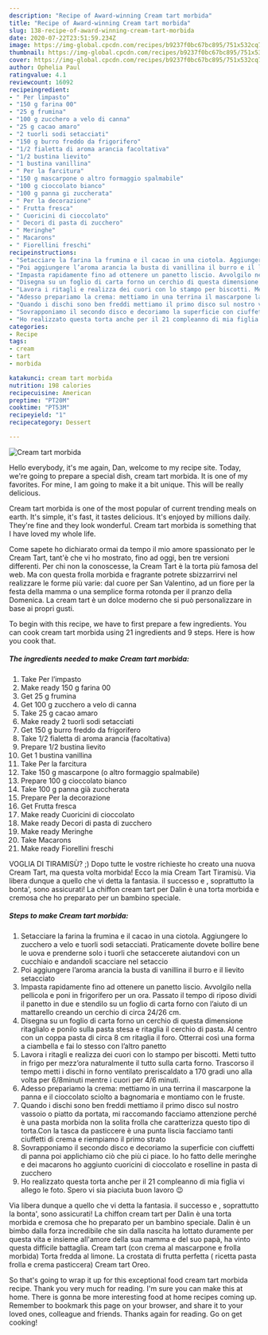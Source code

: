 ```yaml
---
description: "Recipe of Award-winning Cream tart morbida"
title: "Recipe of Award-winning Cream tart morbida"
slug: 138-recipe-of-award-winning-cream-tart-morbida
date: 2020-07-22T23:51:59.234Z
image: https://img-global.cpcdn.com/recipes/b9237f0bc67bc895/751x532cq70/cream-tart-morbida-recipe-main-photo.jpg
thumbnail: https://img-global.cpcdn.com/recipes/b9237f0bc67bc895/751x532cq70/cream-tart-morbida-recipe-main-photo.jpg
cover: https://img-global.cpcdn.com/recipes/b9237f0bc67bc895/751x532cq70/cream-tart-morbida-recipe-main-photo.jpg
author: Ophelia Paul
ratingvalue: 4.1
reviewcount: 16092
recipeingredient:
- " Per limpasto"
- "150 g farina 00"
- "25 g frumina"
- "100 g zucchero a velo di canna"
- "25 g cacao amaro"
- "2 tuorli sodi setacciati"
- "150 g burro freddo da frigorifero"
- "1/2 fialetta di aroma arancia facoltativa"
- "1/2 bustina lievito"
- "1 bustina vanillina"
- " Per la farcitura"
- "150 g mascarpone o altro formaggio spalmabile"
- "100 g cioccolato bianco"
- "100 g panna gi zuccherata"
- " Per la decorazione"
- " Frutta fresca"
- " Cuoricini di cioccolato"
- " Decori di pasta di zucchero"
- " Meringhe"
- " Macarons"
- " Fiorellini freschi"
recipeinstructions:
- "Setacciare la farina la frumina e il cacao in una ciotola. Aggiungere lo zucchero a velo e tuorli sodi setacciati. Praticamente dovete bollire bene le uova e prenderne solo i tuorli che setaccerete aiutandovi con un cucchiaio e andandoli scacciare nel setaccio"
- "Poi aggiungere l’aroma arancia la busta di vanillina il burro e il lievito setacciato"
- "Impasta rapidamente fino ad ottenere un panetto liscio. Avvolgilo nella pellicola e poni in frigorifero per un ora. Passato il tempo di riposo dividi il panetto in due e stendilo su un foglio di carta forno con l’aiuto di un mattarello creando un cerchio di circa 24/26 cm."
- "Disegna su un foglio di carta forno un cerchio di questa dimensione ritaglialo e ponilo sulla pasta stesa e ritaglia il cerchio di pasta. Al centro con un coppa pasta di circa 8 cm ritaglia il foro. Otterrai così una forma a ciambella e fai lo stesso con l’altro panetto"
- "Lavora i ritagli e realizza dei cuori con lo stampo per biscotti. Metti tutto in frigo per mezz’ora naturalmente il tutto sulla carta forno. Trascorso il tempo metti i dischi in forno ventilato preriscaldato a 170 gradi uno alla volta per 6/8minuti mentre i cuori per 4/6 minuti."
- "Adesso prepariamo la crema: mettiamo in una terrina il mascarpone la panna e il cioccolato sciolto a bagnomaria e montiamo con le fruste."
- "Quando i dischi sono ben freddi mettiamo il primo disco sul nostro vassoio o piatto da portata, mi raccomando facciamo attenzione perché è una pasta morbida non la solita frolla che caratterizza questo tipo di torta.Con la tasca da pasticcere è una punta liscia facciamo tanti ciuffetti di crema e riempiamo il primo strato"
- "Sovrapponiamo il secondo disco e decoriamo la superficie con ciuffetti di panna poi applichiamo ciò che più ci piace. Io ho fatto delle meringhe e dei macarons ho aggiunto cuoricini di cioccolato e roselline in pasta di zucchero"
- "Ho realizzato questa torta anche per il 21 compleanno di mia figlia vi allego le foto. Spero vi sia piaciuta buon lavoro 😉"
categories:
- Recipe
tags:
- cream
- tart
- morbida

katakunci: cream tart morbida 
nutrition: 198 calories
recipecuisine: American
preptime: "PT20M"
cooktime: "PT53M"
recipeyield: "1"
recipecategory: Dessert

---
```



![Cream tart morbida](https://img-global.cpcdn.com/recipes/b9237f0bc67bc895/751x532cq70/cream-tart-morbida-recipe-main-photo.jpg)

Hello everybody, it's me again, Dan, welcome to my recipe site. Today, we're going to prepare a special dish, cream tart morbida. It is one of my favorites. For mine, I am going to make it a bit unique. This will be really delicious.

Cream tart morbida is one of the most popular of current trending meals on earth. It's simple, it's fast, it tastes delicious. It's enjoyed by millions daily. They're fine and they look wonderful. Cream tart morbida is something that I have loved my whole life.

Come sapete ho dichiarato ormai da tempo il mio amore spassionato per le Cream Tart, tant&#39;è che vi ho mostrato, fino ad oggi, ben tre versioni differenti. Per chi non la conoscesse, la Cream Tart è la torta più famosa del web. Ma con questa frolla morbida e fragrante potrete sbizzarrirvi nel realizzare le forme più varie: dal cuore per San Valentino, ad un fiore per la festa della mamma o una semplice forma rotonda per il pranzo della Domenica. La cream tart è un dolce moderno che si può personalizzare in base ai propri gusti.


To begin with this recipe, we have to first prepare a few ingredients. You can cook cream tart morbida using 21 ingredients and 9 steps. Here is how you cook that.

<!--inarticleads1-->

##### The ingredients needed to make Cream tart morbida:

1. Take  Per l’impasto
1. Make ready 150 g farina 00
1. Get 25 g frumina
1. Get 100 g zucchero a velo di canna
1. Take 25 g cacao amaro
1. Make ready 2 tuorli sodi setacciati
1. Get 150 g burro freddo da frigorifero
1. Take 1/2 fialetta di aroma arancia (facoltativa)
1. Prepare 1/2 bustina lievito
1. Get 1 bustina vanillina
1. Take  Per la farcitura
1. Take 150 g mascarpone (o altro formaggio spalmabile)
1. Prepare 100 g cioccolato bianco
1. Take 100 g panna già zuccherata
1. Prepare  Per la decorazione
1. Get  Frutta fresca
1. Make ready  Cuoricini di cioccolato
1. Make ready  Decori di pasta di zucchero
1. Make ready  Meringhe
1. Take  Macarons
1. Make ready  Fiorellini freschi


VOGLIA DI TIRAMISÙ? ;) Dopo tutte le vostre richieste ho creato una nuova Cream Tart, ma questa volta morbida! Ecco la mia Cream Tart Tiramisù. Via libera dunque a quello che vi detta la fantasia. il successo e , soprattutto la bonta&#39;, sono assicurati! La chiffon cream tart per Dalin è una torta morbida e cremosa che ho preparato per un bambino speciale. 

<!--inarticleads2-->

##### Steps to make Cream tart morbida:

1. Setacciare la farina la frumina e il cacao in una ciotola. Aggiungere lo zucchero a velo e tuorli sodi setacciati. Praticamente dovete bollire bene le uova e prenderne solo i tuorli che setaccerete aiutandovi con un cucchiaio e andandoli scacciare nel setaccio
1. Poi aggiungere l’aroma arancia la busta di vanillina il burro e il lievito setacciato
1. Impasta rapidamente fino ad ottenere un panetto liscio. Avvolgilo nella pellicola e poni in frigorifero per un ora. Passato il tempo di riposo dividi il panetto in due e stendilo su un foglio di carta forno con l’aiuto di un mattarello creando un cerchio di circa 24/26 cm.
1. Disegna su un foglio di carta forno un cerchio di questa dimensione ritaglialo e ponilo sulla pasta stesa e ritaglia il cerchio di pasta. Al centro con un coppa pasta di circa 8 cm ritaglia il foro. Otterrai così una forma a ciambella e fai lo stesso con l’altro panetto
1. Lavora i ritagli e realizza dei cuori con lo stampo per biscotti. Metti tutto in frigo per mezz’ora naturalmente il tutto sulla carta forno. Trascorso il tempo metti i dischi in forno ventilato preriscaldato a 170 gradi uno alla volta per 6/8minuti mentre i cuori per 4/6 minuti.
1. Adesso prepariamo la crema: mettiamo in una terrina il mascarpone la panna e il cioccolato sciolto a bagnomaria e montiamo con le fruste.
1. Quando i dischi sono ben freddi mettiamo il primo disco sul nostro vassoio o piatto da portata, mi raccomando facciamo attenzione perché è una pasta morbida non la solita frolla che caratterizza questo tipo di torta.Con la tasca da pasticcere è una punta liscia facciamo tanti ciuffetti di crema e riempiamo il primo strato
1. Sovrapponiamo il secondo disco e decoriamo la superficie con ciuffetti di panna poi applichiamo ciò che più ci piace. Io ho fatto delle meringhe e dei macarons ho aggiunto cuoricini di cioccolato e roselline in pasta di zucchero
1. Ho realizzato questa torta anche per il 21 compleanno di mia figlia vi allego le foto. Spero vi sia piaciuta buon lavoro 😉


Via libera dunque a quello che vi detta la fantasia. il successo e , soprattutto la bonta&#39;, sono assicurati! La chiffon cream tart per Dalin è una torta morbida e cremosa che ho preparato per un bambino speciale. Dalin è un bimbo dalla forza incredibile che sin dalla nascita ha lottato duramente per questa vita e insieme all&#39;amore della sua mamma e del suo papà, ha vinto questa difficile battaglia. Cream tart (con crema al mascarpone e frolla morbida) Torta fredda al limone. La crostata di frutta perfetta ( ricetta pasta frolla e crema pasticcera) Cream tart Oreo. 

So that's going to wrap it up for this exceptional food cream tart morbida recipe. Thank you very much for reading. I'm sure you can make this at home. There is gonna be more interesting food at home recipes coming up. Remember to bookmark this page on your browser, and share it to your loved ones, colleague and friends. Thanks again for reading. Go on get cooking!

